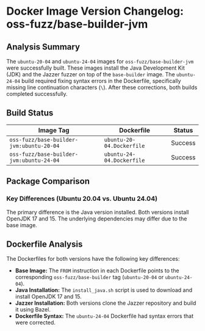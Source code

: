 # Docker Image Version Changelog: oss-fuzz/base-builder-jvm

## Analysis Summary

The `ubuntu-20-04` and `ubuntu-24-04` images for `oss-fuzz/base-builder-jvm` were successfully built. These images install the Java Development Kit (JDK) and the Jazzer fuzzer on top of the `base-builder` image. The `ubuntu-24-04` build required fixing syntax errors in the Dockerfile, specifically missing line continuation characters (`\`). After these corrections, both builds completed successfully.

## Build Status

| Image Tag | Dockerfile | Status |
| --- | --- | --- |
| `oss-fuzz/base-builder-jvm:ubuntu-20-04` | `ubuntu-20-04.Dockerfile` | Success |
| `oss-fuzz/base-builder-jvm:ubuntu-24-04` | `ubuntu-24-04.Dockerfile` | Success |

## Package Comparison

### Key Differences (Ubuntu 20.04 vs. Ubuntu 24.04)

The primary difference is the Java version installed. Both versions install OpenJDK 17 and 15. The underlying dependencies may differ due to the base image.

## Dockerfile Analysis

The Dockerfiles for both versions have the following key differences:

*   **Base Image:** The `FROM` instruction in each Dockerfile points to the corresponding `oss-fuzz/base-builder` tag (`ubuntu-20-04` or `ubuntu-24-04`).
*   **Java Installation:** The `install_java.sh` script is used to download and install OpenJDK 17 and 15.
*   **Jazzer Installation:** Both versions clone the Jazzer repository and build it using Bazel.
*   **Dockerfile Syntax:** The `ubuntu-24-04` Dockerfile had syntax errors that were corrected.

